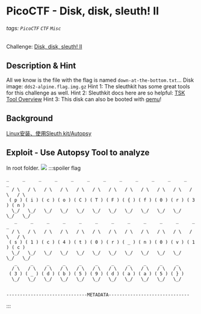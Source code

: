 # PicoCTF - Disk, disk, sleuth! II
###### tags: `PicoCTF` `CTF` `Misc`
Challenge: [Disk, disk, sleuth! II](https://play.picoctf.org/practice/challenge/137?category=4&page=2)

## Description & Hint
All we know is the file with the flag is named `down-at-the-bottom.txt`... Disk image: `dds2-alpine.flag.img.gz`
Hint 1: The sleuthkit has some great tools for this challenge as well.
Hint 2: Sleuthkit docs here are so helpful: [TSK Tool Overview](http://wiki.sleuthkit.org/index.php?title=TSK_Tool_Overview)
Hint 3: This disk can also be booted with [qemu](https://idobest.pixnet.net/blog/post/22040213)!
## Background
[Linux安装、使用Sleuth kit/Autopsy](https://blog.csdn.net/wxh0000mm/article/details/99447206)

## Exploit - Use Autopsy Tool to analyze
In root folder.
![](https://i.imgur.com/3Vvbk2R.png)
:::spoiler flag
```
_     _     _     _     _     _     _     _     _     _     _     _     _  
  / \   / \   / \   / \   / \   / \   / \   / \   / \   / \   / \   / \   / \ 
 ( p ) ( i ) ( c ) ( o ) ( C ) ( T ) ( F ) ( { ) ( f ) ( 0 ) ( r ) ( 3 ) ( n )
  \_/   \_/   \_/   \_/   \_/   \_/   \_/   \_/   \_/   \_/   \_/   \_/   \_/ 
   _     _     _     _     _     _     _     _     _     _     _     _     _  
  / \   / \   / \   / \   / \   / \   / \   / \   / \   / \   / \   / \   / \ 
 ( s ) ( 1 ) ( c ) ( 4 ) ( t ) ( 0 ) ( r ) ( _ ) ( n ) ( 0 ) ( v ) ( 1 ) ( c )
  \_/   \_/   \_/   \_/   \_/   \_/   \_/   \_/   \_/   \_/   \_/   \_/   \_/ 
   _     _     _     _     _     _     _     _     _     _     _  
  / \   / \   / \   / \   / \   / \   / \   / \   / \   / \   / \ 
 ( 3 ) ( _ ) ( d ) ( b ) ( 5 ) ( 9 ) ( d ) ( a ) ( a ) ( 5 ) ( } )
  \_/   \_/   \_/   \_/   \_/   \_/   \_/   \_/   \_/   \_/   \_/ 


------------------------------METADATA------------------------------
```
:::
